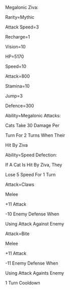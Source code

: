 Megalonic Ziva:

Rarity=Mythic

Attack Speed=3

Recharge=1

Vision=10

HP=5170

Speed=10

Attack=800

Stamina=10

Jump=3

Defence=300

Ability=Megalonic Attacks:

Cats Take 30 Damage Per

Turn For 2 Turns When Their 

Hit By Ziva

Ability=Speed Defection:

If A Cat Is Hit By Ziva, They

Lose 5 Speed For 1 Turn

Attack=Claws

Melee

+11 Attack

-10 Enemy Defense When

Using Attack Against Enemy

Attack=Bite

Melee

+11 Attack

-11 Enemy Defense When

Using Attack Againts Enemy

1 Turn Cooldown
